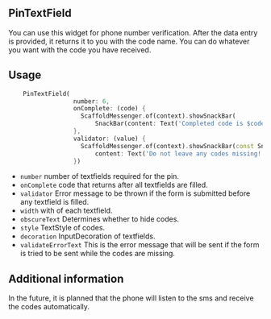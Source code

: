 <!-- 
This README describes the package. If you publish this package to pub.dev,
this README's contents appear on the landing page for your package.

For information about how to write a good package README, see the guide for
[writing package pages](https://dart.dev/guides/libraries/writing-package-pages). 

For general information about developing packages, see the Dart guide for
[creating packages](https://dart.dev/guides/libraries/create-library-packages)
and the Flutter guide for
[developing packages and plugins](https://flutter.dev/developing-packages). 
-->



## PinTextField

You can use this widget for phone number verification. After the data entry is provided, it returns it to you with the code name. You can do whatever you want with the code you have received.

## Usage

```dart
    PinTextField(
                  number: 6,
                  onComplete: (code) {
                    ScaffoldMessenger.of(context).showSnackBar(
                        SnackBar(content: Text('Completed code is $code')));
                  },
                  validator: (value) {
                    ScaffoldMessenger.of(context).showSnackBar(const SnackBar(
                        content: Text('Do not leave any codes missing!')));
                  })
```

- `number` number of textfields required for the pin.
- `onComplete` code that returns after all textfields are filled.
- `validator` Error message to be thrown if the form is submitted before any textfield is filled.
- `width` with of each textfield.
- `obscureText` Determines whether to hide codes.
- `style` TextStyle of codes.
- `decoration` InputDecoration of textfields.
- `validateErrorText` This is the error message that will be sent if the form is tried to be sent while the codes are missing.

## Additional information

In the future, it is planned that the phone will listen to the sms and receive the codes automatically.
